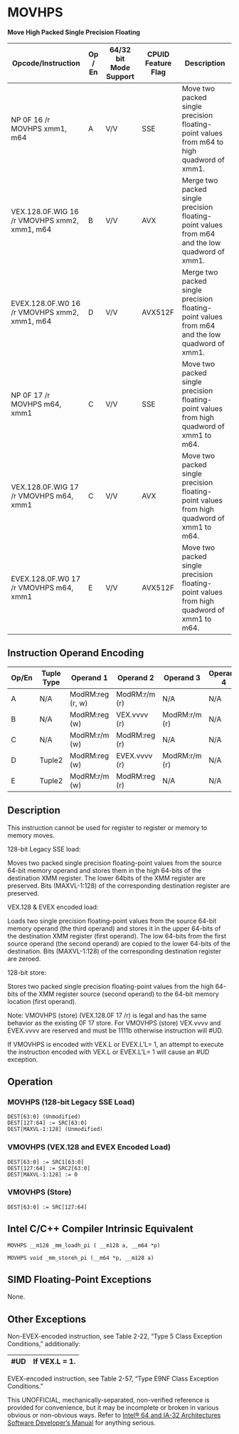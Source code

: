 # MOVHPS

**Move High Packed Single Precision Floating**

| Opcode/Instruction                           | Op / En | 64/32 bit Mode Support | CPUID Feature Flag | Description                                                                                    |
| -------------------------------------------- | ------- | ---------------------- | ------------------ | ---------------------------------------------------------------------------------------------- |
| NP 0F 16 /r MOVHPS xmm1, m64                 | A       | V/V                    | SSE                | Move two packed single precision floating-point values from m64 to high quadword of xmm1.      |
| VEX.128.0F.WIG 16 /r VMOVHPS xmm2, xmm1, m64 | B       | V/V                    | AVX                | Merge two packed single precision floating-point values from m64 and the low quadword of xmm1. |
| EVEX.128.0F.W0 16 /r VMOVHPS xmm2, xmm1, m64 | D       | V/V                    | AVX512F            | Merge two packed single precision floating-point values from m64 and the low quadword of xmm1. |
| NP 0F 17 /r MOVHPS m64, xmm1                 | C       | V/V                    | SSE                | Move two packed single precision floating-point values from high quadword of xmm1 to m64.      |
| VEX.128.0F.WIG 17 /r VMOVHPS m64, xmm1       | C       | V/V                    | AVX                | Move two packed single precision floating-point values from high quadword of xmm1 to m64.      |
| EVEX.128.0F.W0 17 /r VMOVHPS m64, xmm1       | E       | V/V                    | AVX512F            | Move two packed single precision floating-point values from high quadword of xmm1 to m64.      |

## Instruction Operand Encoding

| Op/En | Tuple Type | Operand 1        | Operand 2     | Operand 3     | Operand 4 |
| ----- | ---------- | ---------------- | ------------- | ------------- | --------- |
| A     | N/A        | ModRM:reg (r, w) | ModRM:r/m (r) | N/A           | N/A       |
| B     | N/A        | ModRM:reg (w)    | VEX.vvvv (r)  | ModRM:r/m (r) | N/A       |
| C     | N/A        | ModRM:r/m (w)    | ModRM:reg (r) | N/A           | N/A       |
| D     | Tuple2     | ModRM:reg (w)    | EVEX.vvvv (r) | ModRM:r/m (r) | N/A       |
| E     | Tuple2     | ModRM:r/m (w)    | ModRM:reg (r) | N/A           | N/A       |

## Description

This instruction cannot be used for register to register or memory to memory moves.

128-bit Legacy SSE load:

Moves two packed single precision floating-point values from the source 64-bit memory operand and stores them in the high 64-bits of the destination XMM register. The lower 64bits of the XMM register are preserved. Bits (MAXVL-1:128) of the corresponding destination register are preserved.

VEX.128 & EVEX encoded load:

Loads two single precision floating-point values from the source 64-bit memory operand (the third operand) and stores it in the upper 64-bits of the destination XMM register (first operand). The low 64-bits from the first source operand (the second operand) are copied to the lower 64-bits of the destination. Bits (MAXVL-1:128) of the corresponding destination register are zeroed.

128-bit store:

Stores two packed single precision floating-point values from the high 64-bits of the XMM register source (second operand) to the 64-bit memory location (first operand).

Note: VMOVHPS (store) (VEX.128.0F 17 /r) is legal and has the same behavior as the existing 0F 17 store. For VMOVHPS (store) VEX.vvvv and EVEX.vvvv are reserved and must be 1111b otherwise instruction will #​​​UD.

If VMOVHPS is encoded with VEX.L or EVEX.L’L= 1, an attempt to execute the instruction encoded with VEX.L or EVEX.L’L= 1 will cause an #​​​UD exception.

## Operation

### MOVHPS (128-bit Legacy SSE Load)

```
DEST[63:0] (Unmodified)
DEST[127:64] := SRC[63:0]
DEST[MAXVL-1:128] (Unmodified)

```

### VMOVHPS (VEX.128 and EVEX Encoded Load)

```
DEST[63:0] := SRC1[63:0]
DEST[127:64] := SRC2[63:0]
DEST[MAXVL-1:128] := 0

```

### VMOVHPS (Store)

```
DEST[63:0] := SRC[127:64]

```

## Intel C/C++ Compiler Intrinsic Equivalent

```
MOVHPS __m128 _mm_loadh_pi ( __m128 a, __m64 *p)

```

```
MOVHPS void _mm_storeh_pi (__m64 *p, __m128 a)

```

## SIMD Floating-Point Exceptions

None.

## Other Exceptions

Non-EVEX-encoded instruction, see Table 2-22, “Type 5 Class Exception Conditions,” additionally:

| #​​​UD | If VEX.L = 1. |
| ------ | ------------- |

EVEX-encoded instruction, see Table 2-57, “Type E9NF Class Exception Conditions.”

This UNOFFICIAL, mechanically-separated, non-verified reference is provided for convenience, but it may be
incomplete or broken in various obvious or non-obvious
ways. Refer to [Intel® 64 and IA-32 Architectures Software Developer’s Manual](https://software.intel.com/en-us/download/intel-64-and-ia-32-architectures-sdm-combined-volumes-1-2a-2b-2c-2d-3a-3b-3c-3d-and-4) for anything serious.
